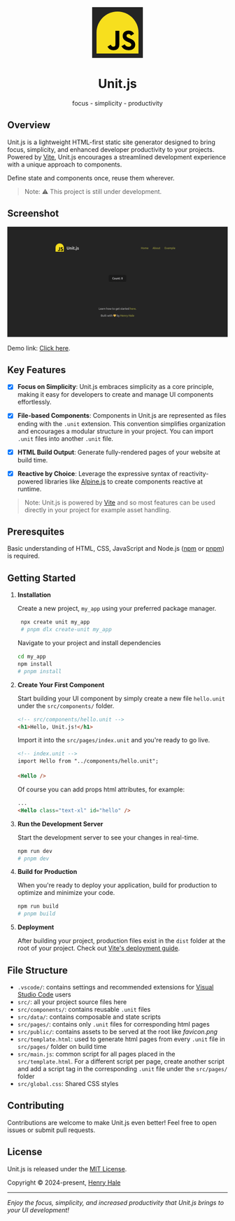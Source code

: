 <div align=center>

<img src=https://github.com/henryhale/create-unit/raw/master/starter/src/public/favicon.png />

# Unit.js

focus - simplicity - productivity

</div>

## Overview

Unit.js is a lightweight HTML-first static site generator designed to bring focus, simplicity, and enhanced developer productivity to your projects.
Powered by [Vite](https://vitejs.dev), Unit.js encourages a streamlined development experience with a unique approach to components.

Define state and components once, reuse them wherever.

> Note: ⚠️ This project is still under development.

## Screenshot

![](https://github.com/henryhale/create-unit/blob/master/screenshot.png)

Demo link: [Click here](https://henryhale.github.io/create-unit/).

## Key Features

- [x] **Focus on Simplicity**: Unit.js embraces simplicity as a core principle, making it easy for developers to create and manage UI components effortlessly.

- [x] **File-based Components**: Components in Unit.js are represented as files ending with the `.unit` extension. This convention simplifies organization and encourages a modular structure in your project. You can import `.unit` files into another `.unit` file.

- [x] **HTML Build Output**: Generate fully-rendered pages of your website at build time.

- [x] **Reactive by Choice**: Leverage the expressive syntax of reactivity-powered libraries like [Alpine.js](https://alpinejs.dev) to create components reactive at runtime.

> Note:
> Unit.js is powered by [Vite](https://vitejs.dev) and so most features
> can be used directly in your project for example asset handling.

## Preresquites

Basic understanding of HTML, CSS, JavaScript and Node.js ([npm](https://npmjs.org) or [pnpm](https://pnpm.io)) is required.

## Getting Started

1. **Installation**

   Create a new project, `my_app` using your preferred package manager.

   ```sh
    npx create unit my_app
    # pnpm dlx create-unit my_app
    ```

    Navigate to your project and install dependencies

    ```sh
    cd my_app
    npm install
    # pnpm install
    ```

2. **Create Your First Component**
   
   Start building your UI component by simply create a new file `hello.unit` under the `src/components/` folder. 

   ```html
   <!-- src/components/hello.unit -->
   <h1>Hello, Unit.js!</h1>
   ```

   Import it into the `src/pages/index.unit` and you're ready to go live.

   ```html
   <!-- index.unit -->
   import Hello from "../components/hello.unit";

   <Hello />
   ```

   Of course you can add props html attributes, for example:
   ```html
   ...
   <Hello class="text-xl" id="hello" />
   ```

3. **Run the Development Server**
   
   Start the development server to see your changes in real-time.

   ```sh
   npm run dev
   # pnpm dev
   ```

4. **Build for Production**
   
   When you're ready to deploy your application, build for production to optimize and minimize your code.

   ```sh
   npm run build
   # pnpm build
   ```

5. **Deployment**
   
   After building your project, production files exist in the `dist` folder at the root of your project. Check out [Vite's deployment guide](https://vitejs.dev/guide/static-deploy.html).

## File Structure

- `.vscode/`: contains settings and recommended extensions for [Visual Studio Code](https://code.visualstudio.com/) users
- `src/`: all your project source files here
- `src/components/`: contains reusable `.unit` files
- `src/data/`: contains composable and state scripts
- `src/pages/`: contains only `.unit` files for corresponding html pages
- `src/public/`: contains assets to be served at the root like _favicon.png_
- `src/template.html`: used to generate html pages from every `.unit` file in `src/pages/` folder on build time
- `src/main.js`: common script for all pages placed in the `src/template.html`. 
  For a different script per page, create another script and add a script tag in the corresponding `.unit` file under the `src/pages/` folder
- `src/global.css`: Shared CSS styles

## Contributing

Contributions are welcome to make Unit.js even better! Feel free to open issues or submit pull requests.

## License

Unit.js is released under the [MIT License](https://github.com/henryhale/create-unit/blob/master/LICENSE.txt).

Copyright &copy; 2024-present, [Henry Hale](https://github.com/henryhale)

---

_Enjoy the focus, simplicity, and increased productivity that Unit.js brings to your UI development!_
